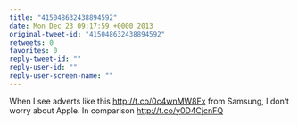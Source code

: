 ```yaml
---
title: "415048632438894592"
date: Mon Dec 23 09:17:59 +0000 2013
original-tweet-id: "415048632438894592"
retweets: 0
favorites: 0
reply-tweet-id: ""
reply-user-id: ""
reply-user-screen-name: ""
---
```

When I see adverts like this http://t.co/0c4wnMW8Fx from Samsung, I don’t worry about Apple. In comparison http://t.co/y0D4CjcnFQ
